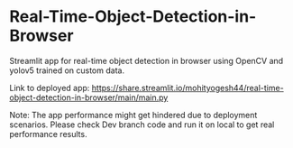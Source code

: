 # Real-Time-Object-Detection-in-Browser
Streamlit app for real-time object detection in browser using OpenCV and yolov5 trained on custom data.


Link to deployed app: https://share.streamlit.io/mohityogesh44/real-time-object-detection-in-browser/main/main.py


Note: The app performance might get hindered due to deployment scenarios. Please check Dev branch code and run it on local to get real performance results.
